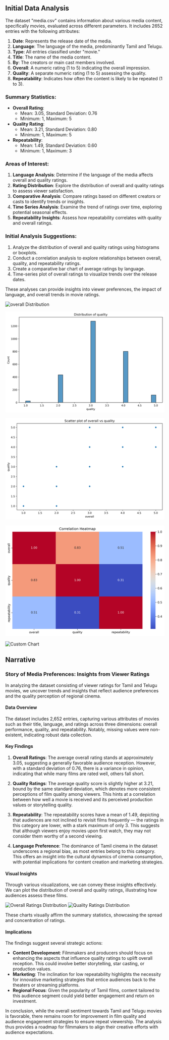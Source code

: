 ## Initial Data Analysis

The dataset "media.csv" contains information about various media content, specifically movies, evaluated across different parameters. It includes 2652 entries with the following attributes:

1. **Date**: Represents the release date of the media.
2. **Language**: The language of the media, predominantly Tamil and Telugu.
3. **Type**: All entries classified under "movie."
4. **Title**: The name of the media content.
5. **By**: The creators or main cast members involved.
6. **Overall**: A numeric rating (1 to 5) indicating the overall impression.
7. **Quality**: A separate numeric rating (1 to 5) assessing the quality.
8. **Repeatability**: Indicates how often the content is likely to be repeated (1 to 3).

### Summary Statistics:
- **Overall Rating**:
  - Mean: 3.05, Standard Deviation: 0.76
  - Minimum: 1, Maximum: 5
- **Quality Rating**:
  - Mean: 3.21, Standard Deviation: 0.80
  - Minimum: 1, Maximum: 5
- **Repeatability**:
  - Mean: 1.49, Standard Deviation: 0.60
  - Minimum: 1, Maximum: 3

### Areas of Interest:
1. **Language Analysis**: Determine if the language of the media affects overall and quality ratings.
2. **Rating Distribution**: Explore the distribution of overall and quality ratings to assess viewer satisfaction.
3. **Comparative Analysis**: Compare ratings based on different creators or casts to identify trends or insights.
4. **Time Series Analysis**: Examine the trend of ratings over time, exploring potential seasonal effects.
5. **Repeatability Insights**: Assess how repeatability correlates with quality and overall ratings.

### Initial Analysis Suggestions:
1. Analyze the distribution of overall and quality ratings using histograms or boxplots.
2. Conduct a correlation analysis to explore relationships between overall, quality, and repeatability ratings.
3. Create a comparative bar chart of average ratings by language.
4. Time-series plot of overall ratings to visualize trends over the release dates.

These analyses can provide insights into viewer preferences, the impact of language, and overall trends in movie ratings.

![overall Distribution](histogram_overall_20241215161052.png)

![quality Distribution](histogram_quality_20241215161054.png)

![overall vs quality Scatter](scatterplot_overall_quality_20241215161055.png)

![Correlation Heatmap](heatmap_20241215161056.png)

![Custom Chart](overall_ratings_by_language.png)



## Narrative

### Story of Media Preferences: Insights from Viewer Ratings

In analyzing the dataset consisting of viewer ratings for Tamil and Telugu movies, we uncover trends and insights that reflect audience preferences and the quality perception of regional cinema.

#### Data Overview
The dataset includes 2,652 entries, capturing various attributes of movies such as their title, language, and ratings across three dimensions: overall performance, quality, and repeatability. Notably, missing values were non-existent, indicating robust data collection.

#### Key Findings

1. **Overall Ratings**: The average overall rating stands at approximately 3.05, suggesting a generally favorable audience reception. However, with a standard deviation of 0.76, there is a variance in opinion, indicating that while many films are rated well, others fall short. 

2. **Quality Ratings**: The average quality score is slightly higher at 3.21, bound by the same standard deviation, which denotes more consistent perceptions of film quality among viewers. This hints at a correlation between how well a movie is received and its perceived production values or storytelling quality.

3. **Repeatability**: The repeatability scores have a mean of 1.49, depicting that audiences are not inclined to revisit films frequently — the ratings in this category are lower, with a stark maximum of only 3. This suggests that although viewers enjoy movies upon first watch, they may not consider them worthy of a second viewing.

4. **Language Preference**: The dominance of Tamil cinema in the dataset underscores a regional bias, as most entries belong to this category. This offers an insight into the cultural dynamics of cinema consumption, with potential implications for content creation and marketing strategies.

#### Visual Insights
Through various visualizations, we can convey these insights effectively. We can plot the distribution of overall and quality ratings, illustrating how audiences assess these films.

![Overall Ratings Distribution](overall_ratings.png)
![Quality Ratings Distribution](quality_ratings.png)

These charts visually affirm the summary statistics, showcasing the spread and concentration of ratings.

#### Implications
The findings suggest several strategic actions:
- **Content Development**: Filmmakers and producers should focus on enhancing the aspects that influence quality ratings to uplift overall reception. This could involve better storytelling, star casting, or production values.
- **Marketing**: The inclination for low repeatability highlights the necessity for innovative marketing strategies that entice audiences back to the theaters or streaming platforms.
- **Regional Focus**: Given the popularity of Tamil films, content tailored to this audience segment could yield better engagement and return on investment.

In conclusion, while the overall sentiment towards Tamil and Telugu movies is favorable, there remains room for improvement in film quality and audience engagement strategies to ensure repeat viewership. The analysis thus provides a roadmap for filmmakers to align their creative efforts with audience expectations.
